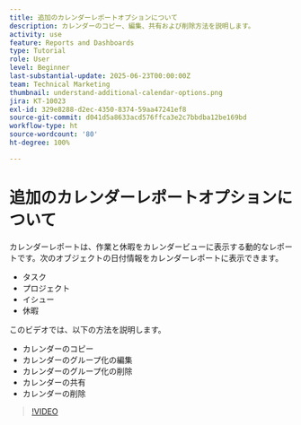 ```yaml
---
title: 追加のカレンダーレポートオプションについて
description: カレンダーのコピー、編集、共有および削除方法を説明します。
activity: use
feature: Reports and Dashboards
type: Tutorial
role: User
level: Beginner
last-substantial-update: 2025-06-23T00:00:00Z
team: Technical Marketing
thumbnail: understand-additional-calendar-options.png
jira: KT-10023
exl-id: 329e8288-d2ec-4350-8374-59aa47241ef8
source-git-commit: d041d5a8633acd576ffca3e2c7bbdba12be169bd
workflow-type: ht
source-wordcount: '80'
ht-degree: 100%

---
```


# 追加のカレンダーレポートオプションについて

カレンダーレポートは、作業と休暇をカレンダービューに表示する動的なレポートです。次のオブジェクトの日付情報をカレンダーレポートに表示できます。

* タスク
* プロジェクト
* イシュー
* 休暇

このビデオでは、以下の方法を説明します。

* カレンダーのコピー
* カレンダーのグループ化の編集
* カレンダーのグループ化の削除
* カレンダーの共有
* カレンダーの削除

>[!VIDEO](https://video.tv.adobe.com/v/3445057/?quality=12&learn=on&enablevpops&captions=jpn)
